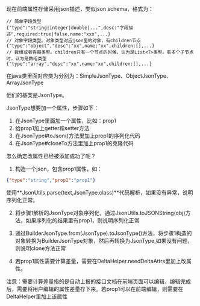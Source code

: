 现在前端属性存储采用json描述，类似json schema，格式为：
```json5
// 简单字段类型
{"type":"string|integer|double|...",desc:"字段描述",required:true|false,name:"xxx",...}
// 对象字段类型。对象类型对应json里的对象，有children节点
{"type":"object","desc":"xx",name:"xx",children:[],...}
// 数组或者容器类型。children只有一个节点的时候，认为是List<T>类型。有多个子节点时，认为是数组类型
{"type":"array","desc":"xx",name:"xx",children:[],...}
```

在java类里面对应类为分别为：SimpleJsonType、ObjectJsonType、ArrayJsonType

他们的基类是JsonType。

JsonType想要加一个属性，步骤如下：
1. 在JsonType里面加一个属性，比如：prop1
2. 给prop1加上getter和setter方法
3. 在JsonType#toJson()方法里加上prop1的序列化代码
4. 在JsonType#cloneTo方法里加上prop1的克隆代码

怎么确定改属性已经被添加成功了呢？
1. 构造一个json，包含prop1属性，如：
```json
{"type":"string","prop1":"prop1"}
```
使用**JsonUtils.parse(text,JsonType.class)**代码解析，如果没有异常，说明序列化正常。

2. 将步骤1解析的JsonType对象序列化，通过JsonUtils.toJSONString(obj)方法，如果序列化的结果里有prop1，则说明序列化正常

3. 通过BuilderJsonType.from(JsonType).toJsonType()方法，将步骤1构造的对象转换为BuilderJsonType对象，然后再转换为JsonType,如果没有问题，则说明clone方法正常
4. 若prop1属性需要计算差量，需要在DeltaHelper.needDeltaAttrs里加上改属性。

注意：需要计算差量指的是自动上报的接口文档在前端页面可以编辑，编辑完成后，需要将用户编辑的属性差量存下来。若prop1可以在前端编辑，则需要在DeltaHelper里加上该属性